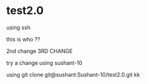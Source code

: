 # test2.0
using ssh

this is who ??

2nd change
3RD CHANGE

try a change using sushant-10

using git clone git@sushant:Sushant-10/test2.0.git
kk
 



